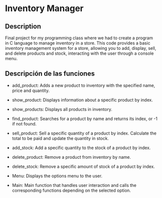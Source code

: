 # Inventory Manager

## Description 
Final project for my programming class where we had to create a program in C language to manage inventory in a store.
This code provides a basic inventory management system for a store, allowing you to add, display, sell, and delete products and stock, interacting with the user through a console menu.

## Descripción de las funciones
* add_product:
Adds a new product to inventory with the specified name, price and quantity.

* show_product:
Displays information about a specific product by index.

* show_products:
Displays all products in inventory.

* find_product:
Searches for a product by name and returns its index, or -1 if not found.

* sell_product:
Sell ​​a specific quantity of a product by index. Calculate the total to be paid and update the quantity in stock.

* add_stock:
Add a specific quantity to the stock of a product by index.

* delete_product:
Remove a product from inventory by name.

* delete_stock:
Remove a specific amount of stock of a product by index.

* Menu:
Displays the options menu to the user.

* Main:
Main function that handles user interaction and calls the corresponding functions depending on the selected option.


